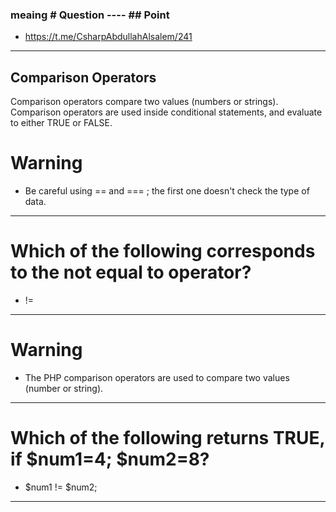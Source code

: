 ### meaing # Question ---- ## Point
- https://t.me/CsharpAbdullahAlsalem/241
---------------------------------------------------------
## Comparison Operators
Comparison operators compare two values (numbers or strings).
Comparison operators are used inside conditional statements, and evaluate to either TRUE or FALSE.

# Warning
- Be careful using == and === ; the first one doesn't check the type of data.
---------------------------------------------------------
# Which of the following corresponds to the not equal to operator?
- !=
---------------------------------------------------------

# Warning
- The PHP comparison operators are used to compare two values (number or string).


---------------------------------------------------------
# Which of the following returns TRUE, if $num1=4; $num2=8?
- $num1 != $num2;
---------------------------------------------------------